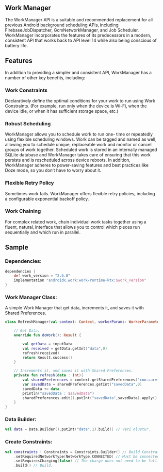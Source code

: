 ## Work Manager
The WorkManager API is a suitable and recommended replacement for all previous Android background scheduling APIs, including FirebaseJobDispatcher, GcmNetworkManager, and Job Scheduler. WorkManager incorporates the features of its predecessors in a modern, consistent API that works back to API level 14 while also being conscious of battery life.

## Features
In addition to providing a simpler and consistent API, WorkManager has a number of other key benefits, including:

### Work Constraints

Declaratively define the optimal conditions for your work to run using Work Constraints. (For example, run only when the device is Wi-Fi, when the device idle, or when it has sufficient storage space, etc.)

### Robust Scheduling

WorkManager allows you to schedule work to run one- time or repeatedly using flexible scheduling windows. Work can be tagged and named as well, allowing you to schedule unique, replaceable work and monitor or cancel groups of work together. Scheduled work is stored in an internally managed SQLite database and WorkManager takes care of ensuring that this work persists and is rescheduled across device reboots. In addition, WorkManager adheres to power-saving features and best practices like Doze mode, so you don’t have to worry about it.

### Flexible Retry Policy

Sometimes work fails. WorkManager offers flexible retry policies, including a configurable exponential backoff policy.

### Work Chaining

For complex related work, chain individual work tasks together using a fluent, natural, interface that allows you to control which pieces run sequentially and which run in parallel.

## Sample
### Dependencies:
```gradle
dependencies {
    def work_version = "2.5.0"    
    implementation "androidx.work:work-runtime-ktx:$work_version"
}
```
### Work Manager Class:
A simple Work Manager that get data, increments it, and saves it with Shared Preferences.
```kotlin
class RefreshManager(val context: Context, workerParams: WorkerParameters) : Worker(context, workerParams) {

    // Get Data.
    override fun doWork(): Result {

        val getData = inputData
        val received = getData.getInt("data",0)
        refresh(received)
        return Result.success()
    }

    // Increments it, and saves it with Shared Preferences.
    private fun refresh(data : Int){
        val sharedPreferences = context.getSharedPreferences("com.carvio.workmanager",Context.MODE_PRIVATE)
        var savedData = sharedPreferences.getInt("savedData",0)
        savedData += data
        println("savedData : $savedData")
        sharedPreferences.edit().putInt("savedData",savedData).apply()
    }
}
```
### Data Builder:
```kotlin
val data = Data.Builder().putInt("data",1).build() // Veri olustur.
```
### Create Constraints:
```kotlin
val constraints : Constraints = Constraints.Builder() // Build Constraints.
    .setRequiredNetworkType(NetworkType.CONNECTED) // Must be connected to the network.
    .setRequiresCharging(false) // The charge does not need to be full.
    .build() // Build.
```
